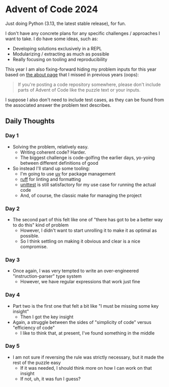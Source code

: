 # Advent of Code 2024

Just doing Python (3.13, the latest stable release), for fun.

I don't have any concrete plans for any specific challenges / approaches I want to take.
I do have some ideas, such as:

- Developing solutions exclusively in a REPL
- Modularizing / extracting as much as possible
- Really focusing on tooling and reproducibility

This year I am also fixing-forward hiding my problem inputs for this year based on [the about page] that I missed in
previous years (oops):
> If you're posting a code repository somewhere, please don't include parts of Advent of Code like the puzzle text or
> your inputs.

[the about page]: https://adventofcode.com/2024/about

I suppose I also don't need to include test cases, as they can be found from the associated answer the problem text
describes.

## Daily Thoughts

### Day 1

- Solving the problem, relatively easy.
    - Writing coherent code? Harder.
    - The biggest challenge is code-golfing the earlier days, yo-yoing between different definitions of good
- So instead I'll stand up some tooling:
    - I'm going to use [uv] for package management
    - [ruff] for linting and formatting
    - [unittest] is still satisfactory for my use case for running the actual code
    - And, of course, the classic make for managing the project

### Day 2

- The second part of this felt like one of "there has got to be a better way to do this" kind of problem
    - However, I didn't want to start unrolling it to make it as optimal as possible.
    - So I think settling on making it obvious and clear is a nice compromise.

### Day 3

- Once again, I was very tempted to write an over-engineered "instruction-parser" type system
    - However, we have regular expressions that work just fine

### Day 4

- Part two is the first one that felt a bit like "I must be missing some key insight"
    - Then I got the key insight
- Again, a struggle between the sides of "simplicity of code" versus "efficiency of code"
    - I like to think that, at present, I've found something in the middle

### Day 5

- I am not sure if reversing the rule was strictly necessary, but it made the rest of the puzzle easy
    - If it was needed, I should think more on how I can work on that insight
    - If not, uh, it was fun I guess?

[uv]: https://docs.astral.sh/uv/

[ruff]: https://docs.astral.sh/ruff/

[unittest]: https://docs.python.org/3.13/library/unittest.html


